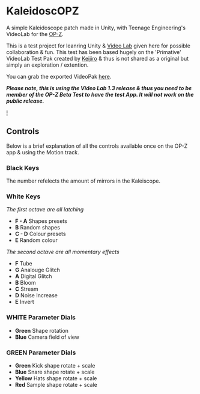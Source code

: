 # KaleidoscOPZ

A simple Kaleidoscope patch made in Unity, with Teenage Engineering's VideoLab for the [OP-Z](https://teenage.engineering/products/op-z).

This is a test project for leanring Unity & [Video Lab](https://github.com/teenageengineering/videolab/) given here for possible collaboration & fun. This test has been based hugely on the 'Primative' VideoLab Test Pak created by [Keijiro](https://github.com/keijiro/VideolabTest) & thus is not shared as a original but simply an exploration / extention.

You can grab the exported VideoPak [here](https://github.com/DesignedByM/KaleidoscOPZ/tree/master/kaleidoscopz).

**_Please note, this is using the Video Lab 1.3 release & thus you need to be member of the OP-Z Beta Test to have the test App. It will not work on the public release._**

[!](https://i.vimeocdn.com/video/751452293_1280x720.jpg)

## Controls
Below is a brief explanation of all the controls available once on the OP-Z app & using the Motion track.

### Black Keys
The number refelects the amount of mirrors in the Kaleiscope. 

### White Keys
*The first octave are all latching*
- **F - A** Shapes presets
- **B** Random shapes
- **C - D** Colour presets
- **E** Random colour

*The second octave are all momentary effects*
- **F** Tube
- **G** Analouge Glitch
- **A** Digital Glitch
- **B** Bloom
- **C** Stream
- **D** Noise Increase
- **E** Invert

### WHITE Parameter Dials
- **Green** Shape rotation
- **Blue** Camera field of view

### GREEN Parameter Dials
- **Green** Kick shape rotate + scale
- **Blue** Snare shape rotate + scale
- **Yellow** Hats shape rotate + scale
- **Red** Sample shape rotate + scale
